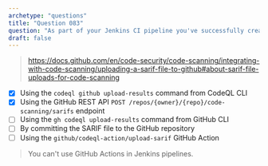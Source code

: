 ```yaml
---
archetype: "questions"
title: "Question 083"
question: "As part of your Jenkins CI pipeline you've successfully created and then analyzed a CodeQL database, therefore producing a SARIF file. How can you upload the SARIF file to GitHub? (Choose two.)"
draft: false
---
```



> https://docs.github.com/en/code-security/code-scanning/integrating-with-code-scanning/uploading-a-sarif-file-to-github#about-sarif-file-uploads-for-code-scanning
- [x] Using the `codeql github upload-results` command from CodeQL CLI
- [x] Using the GitHub REST API `POST /repos/{owner}/{repo}/code-scanning/sarifs` endpoint
- [ ] Using the `gh codeql upload-results` command from GitHub CLI
- [ ] By committing the SARIF file to the GitHub repository
- [ ] Using the `github/codeql-action/upload-sarif` GitHub Action
> You can't use GitHub Actions in Jenkins pipelines.
